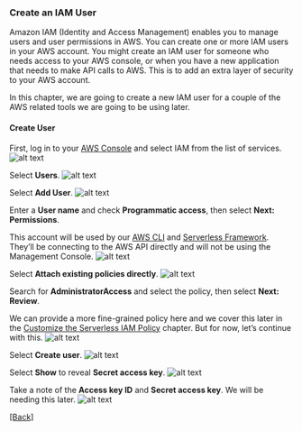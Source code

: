 ### **Create an IAM User**
Amazon IAM (Identity and Access Management) enables you to manage users and user permissions in AWS. You can create one or more IAM users in your AWS account. You might create an IAM user for someone who needs access to your AWS console, or when you have a new application that needs to make API calls to AWS. This is to add an extra layer of security to your AWS account.

In this chapter, we are going to create a new IAM user for a couple of the AWS related tools we are going to be using later.

#### **Create User**
First, log in to your [AWS Console](https://console.aws.amazon.com/) and select IAM from the list of services.
![alt text](https://d33wubrfki0l68.cloudfront.net/2cc2854ec2266c61eefd5669659a0095f83fc46a/ab671/assets/iam-user/select-iam-service.png)

Select **Users**.
![alt text](https://d33wubrfki0l68.cloudfront.net/4c2766065b39aeeac766f46cdb2538bad9fbdce8/5c978/assets/iam-user/select-iam-users.png)

Select **Add User**.
![alt text](https://d33wubrfki0l68.cloudfront.net/de5fa16c1b15b229629d7af7a5a6603f63356780/2a7ea/assets/iam-user/add-iam-user.png)

Enter a **User name** and check **Programmatic access**, then select **Next: Permissions**.

This account will be used by our [AWS CLI](https://aws.amazon.com/cli/) and [Serverless Framework](https://serverless.com/). They’ll be connecting to the AWS API directly and will not be using the Management Console.
![alt text](https://d33wubrfki0l68.cloudfront.net/9a42c97feca4f90c37c8bd270216b24392bdf306/50b58/assets/iam-user/fill-in-iam-user-info.png)

Select **Attach existing policies directly**.
![alt text](https://d33wubrfki0l68.cloudfront.net/6afa9e4c6697d3708bcefbdbcb69339bc33eec1e/3d53b/assets/iam-user/add-iam-user-policy.png)

Search for **AdministratorAccess** and select the policy, then select **Next: Review**.

We can provide a more fine-grained policy here and we cover this later in the [Customize the Serverless IAM Policy](../extra-credit-backend/customize-the-serverless-iam-policy.md) chapter. But for now, let’s continue with this.
![alt text](https://d33wubrfki0l68.cloudfront.net/d45b1766bd371b496dba47a1cd8e6b731304f3ee/a2cd0/assets/iam-user/added-admin-policy.png)

Select **Create user**.
![alt text](https://d33wubrfki0l68.cloudfront.net/a98dcdcef6a52e1978d5b37e2dd1d13a39df7fe0/8f886/assets/iam-user/review-iam-user.png)

Select **Show** to reveal **Secret access key**.
![alt text](https://d33wubrfki0l68.cloudfront.net/59cfa9104b91b7f5c0a7a8c629111174f79b18f8/dc7de/assets/iam-user/added-iam-user.png)

Take a note of the **Access key ID** and **Secret access key**. We will be needing this later.
![alt text](https://d33wubrfki0l68.cloudfront.net/3a61e6ab057cc3c4c94dcfb7cd9c6d6e6e953a1e/9d8dd/assets/iam-user/iam-user-credentials.png)


[[Back]](https://github.com/eksant/serverless-react-aws)
